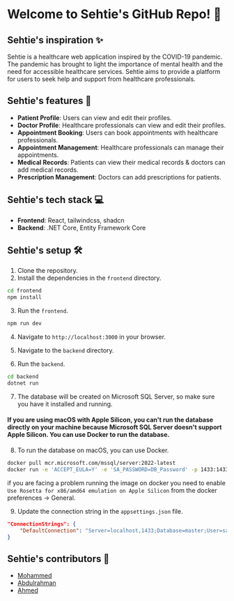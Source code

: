 # Welcome to Sehtie's GitHub Repo! 👋

## Sehtie's inspiration ✨

Sehtie is a healthcare web application inspired by the COVID-19 pandemic. The pandemic has brought to light the importance of mental health and the need for accessible healthcare services. Sehtie aims to provide a platform for users to seek help and support from healthcare professionals.

## Sehtie's features 🚀

- **Patient Profile**: Users can view and edit their profiles.
- **Doctor Profile**: Healthcare professionals can view and edit their profiles.
- **Appointment Booking**: Users can book appointments with healthcare professionals.
- **Appointment Management**: Healthcare professionals can manage their appointments.
- **Medical Records**: Patients can view their medical records & doctors can add medical records.
- **Prescription Management**: Doctors can add prescriptions for patients.

## Sehtie's tech stack 💻

- **Frontend**: React, tailwindcss, shadcn
- **Backend**: .NET Core, Entity Framework Core

## Sehtie's setup 🛠️

1. Clone the repository.
2. Install the dependencies in the `frontend` directory.

```bash
cd frontend
npm install
```

3. Run the `frontend`.

```bash
npm run dev
```

4. Navigate to `http://localhost:3000` in your browser.

5. Navigate to the `backend` directory.

6. Run the `backend`.

```bash
cd backend
dotnet run
```

7. The database will be created on Microsoft SQL Server, so make sure you have it installed and running.

#### If you are using macOS with Apple Silicon, you can't run the database directly on your machine because Microsoft SQL Server doesn't support Apple Silicon. You can use Docker to run the database.

8. To run the database on macOS, you can use Docker.

```bash
docker pull mcr.microsoft.com/mssql/server:2022-latest
docker run -e 'ACCEPT_EULA=Y' -e 'SA_PASSWORD=DB_Password' -p 1433:1433 -d mcr.microsoft.com/mssql/server:2022-latest
```

if you are facing a problem running the image on docker you need to enable `Use Rosetta for x86/amd64 emulation on Apple Silicon` from the docker preferences -> General.

9. Update the connection string in the `appsettings.json` file.

```json
"ConnectionStrings": {
    "DefaultConnection": "Server=localhost,1433;Database=master;User=sa;Password=DB_Password;"
}
```

## Sehtie's contributors 🌟

- [Mohammed](https://github.com/aghsa97)
- [Abdulrahman](https://github.com/AbdulrahmanAlsoso)
- [Ahmed](https://github.com/A-cel)
